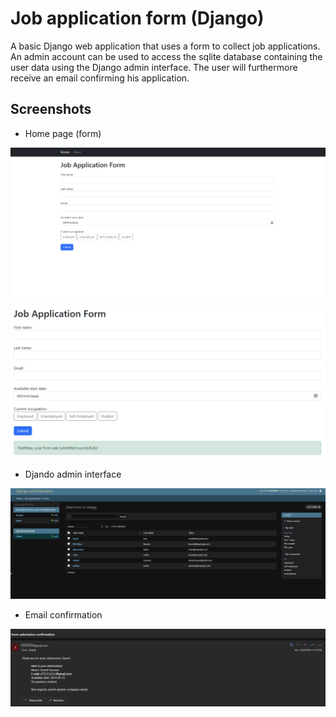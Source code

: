 # Job application form (Django)

A basic Django web application that uses a form to collect job applications. An admin account can be used to access the sqlite database containing the user data using the Django admin interface. The user will furthermore receive an email confirming his application.

## Screenshots

* Home page (form)

![1715804207965](image/README/1715804207965.png)![1715804510426](image/README/1715804510426.png)

* Djando admin interface

![1715804560929](image/README/1715804560929.png)

* Email confirmation

![1715804696952](image/README/1715804696952.png)
